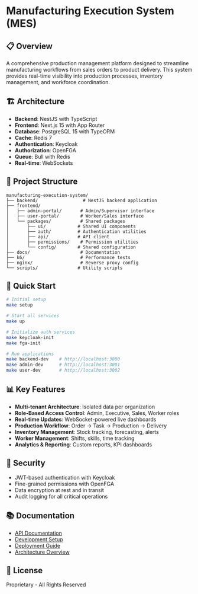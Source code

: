 # Manufacturing Execution System (MES)

## 📋 Overview

A comprehensive production management platform designed to streamline manufacturing workflows from sales orders to product delivery. This system provides real-time visibility into production processes, inventory management, and workforce coordination.

## 🏗️ Architecture

- **Backend**: NestJS with TypeScript
- **Frontend**: Next.js 15 with App Router
- **Database**: PostgreSQL 15 with TypeORM
- **Cache**: Redis 7
- **Authentication**: Keycloak
- **Authorization**: OpenFGA
- **Queue**: Bull with Redis
- **Real-time**: WebSockets

## 📁 Project Structure

```
manufacturing-execution-system/
├── backend/                 # NestJS backend application
├── frontend/               
│   ├── admin-portal/       # Admin/Supervisor interface
│   ├── user-portal/        # Worker/Sales interface
│   └── packages/           # Shared packages
│       ├── ui/            # Shared UI components
│       ├── auth/          # Authentication utilities
│       ├── api/           # API client
│       ├── permissions/    # Permission utilities
│       └── config/        # Shared configuration
├── docs/                   # Documentation
├── k6/                     # Performance tests
├── nginx/                  # Reverse proxy config
└── scripts/               # Utility scripts
```

## 🚀 Quick Start

```bash
# Initial setup
make setup

# Start all services
make up

# Initialize auth services
make keycloak-init
make fga-init

# Run applications
make backend-dev    # http://localhost:3000
make admin-dev      # http://localhost:3001
make user-dev       # http://localhost:3002
```

## 📊 Key Features

- **Multi-tenant Architecture**: Isolated data per organization
- **Role-Based Access Control**: Admin, Executive, Sales, Worker roles
- **Real-time Updates**: WebSocket-powered live dashboards
- **Production Workflow**: Order → Task → Production → Delivery
- **Inventory Management**: Stock tracking, forecasting, alerts
- **Worker Management**: Shifts, skills, time tracking
- **Analytics & Reporting**: Custom reports, KPI dashboards

## 🔐 Security

- JWT-based authentication with Keycloak
- Fine-grained permissions with OpenFGA
- Data encryption at rest and in transit
- Audit logging for all critical operations

## 📚 Documentation

- [API Documentation](docs/api/README.md)
- [Development Setup](docs/development/README.md)
- [Deployment Guide](docs/deployment/README.md)
- [Architecture Overview](docs/architecture/README.md)

## 📝 License

Proprietary - All Rights Reserved